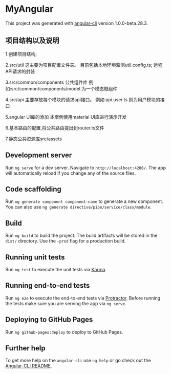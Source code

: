 # MyAngular

This project was generated with [angular-cli](https://github.com/angular/angular-cli) version 1.0.0-beta.28.3.

## 项目结构以及说明

1.创建项目结构;

2.src/util 这主要为项目配置文件夹。
目前包括本地环境监测util.config.ts;
远程API请求的封装

3.src/common/components 公共组件库
例如:src/common/components/model 为一个模态框组件

4.src/api  主要存放每个模块的请求api接口。
例如:api.user.ts 则为用户模块的接口

5.angular UI库的添加
本案例使用material UI库进行演示开发

6.基本路由的配置,将公共路由提出到router.ts文件

7.静态公共资源库src/assets

## Development server
Run `ng serve` for a dev server. Navigate to `http://localhost:4200/`. The app will automatically reload if you change any of the source files.

## Code scaffolding

Run `ng generate component component-name` to generate a new component. You can also use `ng generate directive/pipe/service/class/module`.

## Build

Run `ng build` to build the project. The build artifacts will be stored in the `dist/` directory. Use the `-prod` flag for a production build.

## Running unit tests

Run `ng test` to execute the unit tests via [Karma](https://karma-runner.github.io).

## Running end-to-end tests

Run `ng e2e` to execute the end-to-end tests via [Protractor](http://www.protractortest.org/).
Before running the tests make sure you are serving the app via `ng serve`.

## Deploying to GitHub Pages

Run `ng github-pages:deploy` to deploy to GitHub Pages.

## Further help

To get more help on the `angular-cli` use `ng help` or go check out the [Angular-CLI README](https://github.com/angular/angular-cli/blob/master/README.md).
